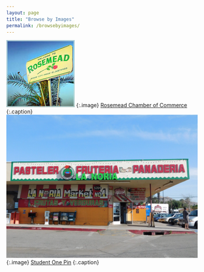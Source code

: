 ```yaml
---
layout: page
title: "Browse by Images"
permalink: /browsebyimages/
---
```


![Post Image](images/Rosemead_1.jpg) {:.image} 
[Rosemead Chamber of Commerce](https://uclachicanxstudies.github.io/BarrioSuburbanisms/#/article/2016-01-01-studenttwo-pin-a) {:.caption} 
![Post Image](images/LasTiendas_1.jpg) {:.image}
[Student One Pin](https://uclachicanxstudies.github.io/BarrioSuburbanisms/#/article/2016-01-01-studentone-pin-c) {:.caption}
